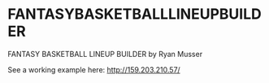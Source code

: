 # FANTASYBASKETBALLLINEUPBUILDER
FANTASY BASKETBALL LINEUP BUILDER by Ryan Musser

See a working example here: http://159.203.210.57/
